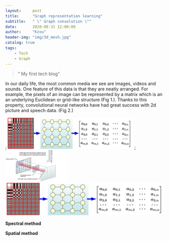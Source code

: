 ```yaml
---
layout:     post
title:      "Graph representation learning"
subtitle:   " \" Graph convolution \""
date:       2020-08-31 12:00:00
author:     "Kzou"
header-img: "img/3d_mesh.jpg"
catalog: true
tags:
    - Tech
    - Graph
---
```


> “ My first tech blog”


In our daily life, the most common media we see are images, videos and sounds. One feature of this data is that they are neatly arranged. For example, the pixels of an image can be represented by a matrix which is an an underlying Euclidean or grid-like structure (Fig 1.). Thanks to this property, convolutional neural networks have had great success with 2d picture and speech data. (Fig 2.)<br>

;<img src="https://github.com/ZOUKaifeng/zoukaifeng.github.io/blob/master/img/euclidean_data_structure.png" title="Fig 1. Euclidean data structure" width="400" height="100" />
;<img src="https://github.com/ZOUKaifeng/zoukaifeng.github.io/blob/master/img/convolution%20on%202d%20image.jpg" title="Fig 2. Convolution on 2d image" width="200" height="100" />
![](/img/euclidean_data_structure.png)

**Spectral method**


**Spatial method**
